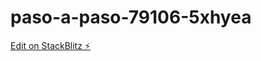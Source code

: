 # paso-a-paso-79106-5xhyea

[Edit on StackBlitz ⚡️](https://stackblitz.com/edit/paso-a-paso-79106-5xhyea)
